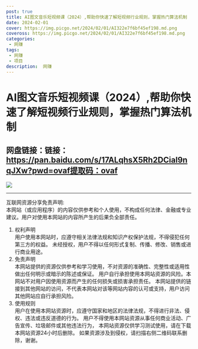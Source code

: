 ```yaml
---
post: true
title: AI图文音乐短视频课（2024）,帮助你快速了解短视频行业规则，掌握热门算法机制
date: 2024-02-01
cover: https://img.picgo.net/2024/02/01/AI322e7f6bf45ef198.md.png
coveross: https://img.picgo.net/2024/02/01/AI322e7f6bf45ef198.md.png
categories:
 - 网赚
tags:
 - 网赚
 - 项目
description:  网赚
---
```

# AI图文音乐短视频课（2024）,帮助你快速了解短视频行业规则，掌握热门算法机制

## 网盘链接：链接：https://pan.baidu.com/s/17ALqhsX5Rh2DCial9nqJXw?pwd=ovaf提取码：ovaf  

![](https://img.picgo.net/2024/02/01/AI322e7f6bf45ef198.md.png)

---
互联网资源分享免责声明:  
本网站（或应用程序）的内容仅供参考和个人使用，不构成任何法律、金融或专业建议。用户对使用本网站的内容所产生的后果负全部责任。
1. 权利声明  
用户使用本网站时，应遵守相关法律法规和知识产权保护法规，不得侵犯任何第三方的权益。
未经授权，用户不得以任何形式复制、传播、修改、销售或进行商业用途。
2. 免责声明  
本网站提供的资源仅供参考和学习使用，不对资源的准确性、完整性或适用性做出任何明示或暗示的陈述或保证。
用户自行承担使用本网站资源的风险。本网站不对用户因使用资源而产生的任何损失或损害承担责任。
本网站提供的链接到其他网站的访问，不代表本网站对该等网站内容的认可或支持，用户访问其他网站应自行承担风险。
3. 使用规则  
用户在使用本网站资源时，应遵守国家和地区的法律法规，不得进行非法、侵权、违法或违反道德的行为。
用户不得使用本网站资源从事任何商业活动、广告宣传、垃圾邮件或其他违法行为，
本网站资源仅供学习测试使用，请在下载本网站资源24小时后删除。
如果资源涉及到侵权，请扫描右侧二维码联系删除，谢谢。
